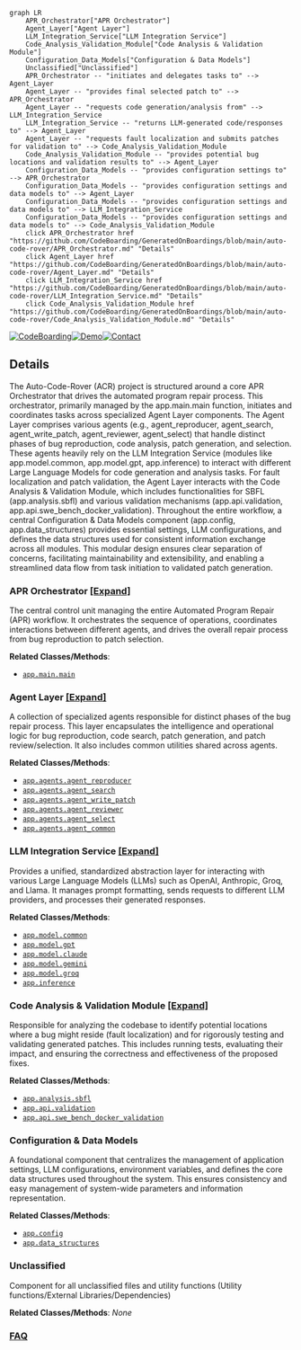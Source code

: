 ```mermaid
graph LR
    APR_Orchestrator["APR Orchestrator"]
    Agent_Layer["Agent Layer"]
    LLM_Integration_Service["LLM Integration Service"]
    Code_Analysis_Validation_Module["Code Analysis & Validation Module"]
    Configuration_Data_Models["Configuration & Data Models"]
    Unclassified["Unclassified"]
    APR_Orchestrator -- "initiates and delegates tasks to" --> Agent_Layer
    Agent_Layer -- "provides final selected patch to" --> APR_Orchestrator
    Agent_Layer -- "requests code generation/analysis from" --> LLM_Integration_Service
    LLM_Integration_Service -- "returns LLM-generated code/responses to" --> Agent_Layer
    Agent_Layer -- "requests fault localization and submits patches for validation to" --> Code_Analysis_Validation_Module
    Code_Analysis_Validation_Module -- "provides potential bug locations and validation results to" --> Agent_Layer
    Configuration_Data_Models -- "provides configuration settings to" --> APR_Orchestrator
    Configuration_Data_Models -- "provides configuration settings and data models to" --> Agent_Layer
    Configuration_Data_Models -- "provides configuration settings and data models to" --> LLM_Integration_Service
    Configuration_Data_Models -- "provides configuration settings and data models to" --> Code_Analysis_Validation_Module
    click APR_Orchestrator href "https://github.com/CodeBoarding/GeneratedOnBoardings/blob/main/auto-code-rover/APR_Orchestrator.md" "Details"
    click Agent_Layer href "https://github.com/CodeBoarding/GeneratedOnBoardings/blob/main/auto-code-rover/Agent_Layer.md" "Details"
    click LLM_Integration_Service href "https://github.com/CodeBoarding/GeneratedOnBoardings/blob/main/auto-code-rover/LLM_Integration_Service.md" "Details"
    click Code_Analysis_Validation_Module href "https://github.com/CodeBoarding/GeneratedOnBoardings/blob/main/auto-code-rover/Code_Analysis_Validation_Module.md" "Details"
```

[![CodeBoarding](https://img.shields.io/badge/Generated%20by-CodeBoarding-9cf?style=flat-square)](https://github.com/CodeBoarding/CodeBoarding)[![Demo](https://img.shields.io/badge/Try%20our-Demo-blue?style=flat-square)](https://www.codeboarding.org/diagrams)[![Contact](https://img.shields.io/badge/Contact%20us%20-%20contact@codeboarding.org-lightgrey?style=flat-square)](mailto:contact@codeboarding.org)

## Details

The Auto-Code-Rover (ACR) project is structured around a core APR Orchestrator that drives the automated program repair process. This orchestrator, primarily managed by the app.main.main function, initiates and coordinates tasks across specialized Agent Layer components. The Agent Layer comprises various agents (e.g., agent_reproducer, agent_search, agent_write_patch, agent_reviewer, agent_select) that handle distinct phases of bug reproduction, code analysis, patch generation, and selection. These agents heavily rely on the LLM Integration Service (modules like app.model.common, app.model.gpt, app.inference) to interact with different Large Language Models for code generation and analysis tasks. For fault localization and patch validation, the Agent Layer interacts with the Code Analysis & Validation Module, which includes functionalities for SBFL (app.analysis.sbfl) and various validation mechanisms (app.api.validation, app.api.swe_bench_docker_validation). Throughout the entire workflow, a central Configuration & Data Models component (app.config, app.data_structures) provides essential settings, LLM configurations, and defines the data structures used for consistent information exchange across all modules. This modular design ensures clear separation of concerns, facilitating maintainability and extensibility, and enabling a streamlined data flow from task initiation to validated patch generation.

### APR Orchestrator [[Expand]](./APR_Orchestrator.md)
The central control unit managing the entire Automated Program Repair (APR) workflow. It orchestrates the sequence of operations, coordinates interactions between different agents, and drives the overall repair process from bug reproduction to patch selection.


**Related Classes/Methods**:

- <a href="https://github.com/AutoCodeRoverSG/auto-code-rover/blob/mainapp/main.py" target="_blank" rel="noopener noreferrer">`app.main.main`</a>


### Agent Layer [[Expand]](./Agent_Layer.md)
A collection of specialized agents responsible for distinct phases of the bug repair process. This layer encapsulates the intelligence and operational logic for bug reproduction, code search, patch generation, and patch review/selection. It also includes common utilities shared across agents.


**Related Classes/Methods**:

- <a href="https://github.com/AutoCodeRoverSG/auto-code-rover/blob/mainapp/agents/agent_reproducer.py" target="_blank" rel="noopener noreferrer">`app.agents.agent_reproducer`</a>
- <a href="https://github.com/AutoCodeRoverSG/auto-code-rover/blob/mainapp/agents/agent_search.py" target="_blank" rel="noopener noreferrer">`app.agents.agent_search`</a>
- <a href="https://github.com/AutoCodeRoverSG/auto-code-rover/blob/mainapp/agents/agent_write_patch.py" target="_blank" rel="noopener noreferrer">`app.agents.agent_write_patch`</a>
- <a href="https://github.com/AutoCodeRoverSG/auto-code-rover/blob/mainapp/agents/agent_reviewer.py" target="_blank" rel="noopener noreferrer">`app.agents.agent_reviewer`</a>
- <a href="https://github.com/AutoCodeRoverSG/auto-code-rover/blob/mainapp/agents/agent_select.py" target="_blank" rel="noopener noreferrer">`app.agents.agent_select`</a>
- <a href="https://github.com/AutoCodeRoverSG/auto-code-rover/blob/mainapp/agents/agent_common.py" target="_blank" rel="noopener noreferrer">`app.agents.agent_common`</a>


### LLM Integration Service [[Expand]](./LLM_Integration_Service.md)
Provides a unified, standardized abstraction layer for interacting with various Large Language Models (LLMs) such as OpenAI, Anthropic, Groq, and Llama. It manages prompt formatting, sends requests to different LLM providers, and processes their generated responses.


**Related Classes/Methods**:

- <a href="https://github.com/AutoCodeRoverSG/auto-code-rover/blob/mainapp/model/common.py" target="_blank" rel="noopener noreferrer">`app.model.common`</a>
- <a href="https://github.com/AutoCodeRoverSG/auto-code-rover/blob/mainapp/model/gpt.py" target="_blank" rel="noopener noreferrer">`app.model.gpt`</a>
- <a href="https://github.com/AutoCodeRoverSG/auto-code-rover/blob/mainapp/model/claude.py" target="_blank" rel="noopener noreferrer">`app.model.claude`</a>
- <a href="https://github.com/AutoCodeRoverSG/auto-code-rover/blob/mainapp/model/gemini.py" target="_blank" rel="noopener noreferrer">`app.model.gemini`</a>
- <a href="https://github.com/AutoCodeRoverSG/auto-code-rover/blob/mainapp/model/groq.py" target="_blank" rel="noopener noreferrer">`app.model.groq`</a>
- <a href="https://github.com/AutoCodeRoverSG/auto-code-rover/blob/mainapp/inference.py" target="_blank" rel="noopener noreferrer">`app.inference`</a>


### Code Analysis & Validation Module [[Expand]](./Code_Analysis_Validation_Module.md)
Responsible for analyzing the codebase to identify potential locations where a bug might reside (fault localization) and for rigorously testing and validating generated patches. This includes running tests, evaluating their impact, and ensuring the correctness and effectiveness of the proposed fixes.


**Related Classes/Methods**:

- <a href="https://github.com/AutoCodeRoverSG/auto-code-rover/blob/mainapp/analysis/sbfl.py" target="_blank" rel="noopener noreferrer">`app.analysis.sbfl`</a>
- <a href="https://github.com/AutoCodeRoverSG/auto-code-rover/blob/mainapp/api/validation.py" target="_blank" rel="noopener noreferrer">`app.api.validation`</a>
- <a href="https://github.com/AutoCodeRoverSG/auto-code-rover/blob/mainapp/api/swe_bench_docker_validation.py" target="_blank" rel="noopener noreferrer">`app.api.swe_bench_docker_validation`</a>


### Configuration & Data Models
A foundational component that centralizes the management of application settings, LLM configurations, environment variables, and defines the core data structures used throughout the system. This ensures consistency and easy management of system-wide parameters and information representation.


**Related Classes/Methods**:

- <a href="https://github.com/AutoCodeRoverSG/auto-code-rover/blob/mainapp/config.py" target="_blank" rel="noopener noreferrer">`app.config`</a>
- <a href="https://github.com/AutoCodeRoverSG/auto-code-rover/blob/mainapp/data_structures.py" target="_blank" rel="noopener noreferrer">`app.data_structures`</a>


### Unclassified
Component for all unclassified files and utility functions (Utility functions/External Libraries/Dependencies)


**Related Classes/Methods**: _None_



### [FAQ](https://github.com/CodeBoarding/GeneratedOnBoardings/tree/main?tab=readme-ov-file#faq)